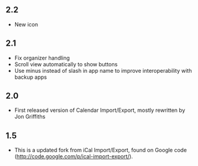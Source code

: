 ## 2.2
  * New icon

## 2.1
  * Fix organizer handling
  * Scroll view automatically to show buttons
  * Use minus instead of slash in app name to improve interoperability with backup apps

## 2.0
  * First released version of Calendar Import/Export, mostly rewritten by Jon Griffiths


## 1.5
  * This is a updated fork from iCal Import/Export, found on Google code (http://code.google.com/p/ical-import-export/). 
